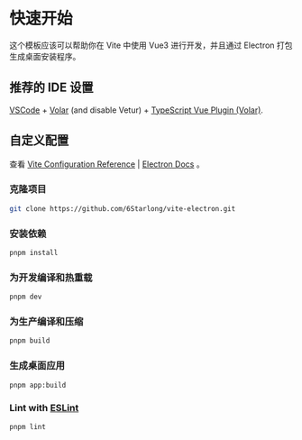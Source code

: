 # 快速开始

这个模板应该可以帮助你在 Vite 中使用 Vue3 进行开发，并且通过 Electron 打包生成桌面安装程序。

## 推荐的 IDE 设置

[VSCode](https://code.visualstudio.com/) + [Volar](https://marketplace.visualstudio.com/items?itemName=johnsoncodehk.volar) (and disable Vetur) + [TypeScript Vue Plugin (Volar)](https://marketplace.visualstudio.com/items?itemName=johnsoncodehk.vscode-typescript-vue-plugin).

## 自定义配置

查看 [Vite Configuration Reference](https://vitejs.dev/config/) | [Electron Docs](https://electronjs.org/zh/docs/latest) 。

### 克隆项目

```sh
git clone https://github.com/6Starlong/vite-electron.git
```

### 安装依赖

```sh
pnpm install
```

### 为开发编译和热重载

```sh
pnpm dev
```

### 为生产编译和压缩

```sh
pnpm build
```

### 生成桌面应用

```sh
pnpm app:build
```

### Lint with [ESLint](https://eslint.org/)

```sh
pnpm lint
```
